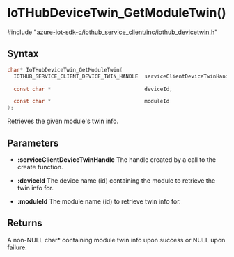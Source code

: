 # IoTHubDeviceTwin_GetModuleTwin()

\#include "[azure-iot-sdk-c/iothub_service_client/inc/iothub_devicetwin.h](../iot-c-ref-iothub-devicetwin-h.md)"  

## Syntax

```C
char* IoTHubDeviceTwin_GetModuleTwin(
  IOTHUB_SERVICE_CLIENT_DEVICE_TWIN_HANDLE  serviceClientDeviceTwinHandle,

  const char *                              deviceId,

  const char *                              moduleId
);
```

Retrieves the given module's twin info.

## Parameters
* **:serviceClientDeviceTwinHandle** The handle created by a call to the create function. 

* **:deviceId** The device name (id) containing the module to retrieve the twin info for. 

* **:moduleId** The module name (id) to retrieve twin info for.

## Returns
A non-NULL char* containing module twin info upon success or NULL upon failure.

